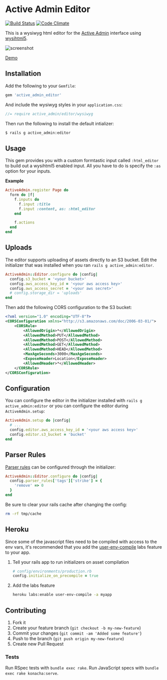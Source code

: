 # Active Admin Editor
[![Build Status](https://travis-ci.org/ejholmes/active_admin_editor.png?branch=master)](https://travis-ci.org/ejholmes/active_admin_editor) [![Code Climate](https://codeclimate.com/github/ejholmes/active_admin_editor.png)](https://codeclimate.com/github/ejholmes/active_admin_editor)

This is a wysiwyg html editor for the [Active Admin](http://activeadmin.info/)
interface using [wysihtml5](https://github.com/xing/wysihtml5).

![screenshot](https://dl.dropbox.com/u/1906634/Captured/OhvTv.png)

[Demo](http://active-admin-editor-demo.herokuapp.com/admin/pages/new)

## Installation

Add the following to your `Gemfile`:

```ruby
gem 'active_admin_editor'
```

And include the wysiwyg styles in your `application.css`:

```scss
//= require active_admin/editor/wysiwyg
```

Then run the following to install the default intializer:

```bash
$ rails g active_admin:editor
```

## Usage

This gem provides you with a custom formtastic input called `:html_editor` to build out a wysihtml5 enabled input.
All you have to do is specify the `:as` option for your inputs.

**Example**

```ruby
ActiveAdmin.register Page do
  form do |f|
    f.inputs do
      f.input :title
      f.input :content, as: :html_editor
    end

    f.actions
  end
end
```

## Uploads

The editor supports uploading of assets directly to an S3 bucket. Edit the initializer that
was installed when you ran `rails g active_admin:editor`.

```ruby
ActiveAdmin::Editor.configure do |config|
  config.s3_bucket = '<your bucket>'
  config.aws_access_key_id = '<your aws access key>'
  config.aws_access_secret = '<your aws secret>'
  # config.storage_dir = 'uploads'
end
```

Then add the following CORS configuration to the S3 bucket:

```xml
<?xml version="1.0" encoding="UTF-8"?>
<CORSConfiguration xmlns="http://s3.amazonaws.com/doc/2006-03-01/">
    <CORSRule>
        <AllowedOrigin>*</AllowedOrigin>
        <AllowedMethod>PUT</AllowedMethod>
        <AllowedMethod>POST</AllowedMethod>
        <AllowedMethod>GET</AllowedMethod>
        <AllowedMethod>HEAD</AllowedMethod>
        <MaxAgeSeconds>3000</MaxAgeSeconds>
        <ExposeHeader>Location</ExposeHeader>
        <AllowedHeader>*</AllowedHeader>
    </CORSRule>
</CORSConfiguration>
```

## Configuration

You can configure the editor in the initializer installed with `rails g
active_admin:editor` or you can configure the editor during
`ActiveAdmin.setup`:

```ruby
ActiveAdmin.setup do |config|
  # ...
  config.editor.aws_access_key_id = '<your aws access key>'
  config.editor.s3_bucket = 'bucket'
end
```

## Parser Rules

[Parser rules](https://github.com/xing/wysihtml5/tree/master/parser_rules) can
be configured through the initializer:

```ruby
ActiveAdmin::Editor.configure do |config|
  config.parser_rules['tags']['strike'] = {
    'remove' => 0
  }
end
```

Be sure to clear your rails cache after changing the config:

```bash
rm -rf tmp/cache
```

## Heroku

Since some of the javascript files need to be compiled with access to the env
vars, it's recommended that you add the [user-env-compile](https://devcenter.heroku.com/articles/labs-user-env-compile)
labs feature to your app.

1. Tell your rails app to run initializers on asset compilation

   ```ruby
   # config/environments/production.rb
   config.initialize_on_precompile = true
   ```
2. Add the labs feature

   ```bash
   heroku labs:enable user-env-compile -a myapp
   ```

## Contributing

1. Fork it
2. Create your feature branch (`git checkout -b my-new-feature`)
3. Commit your changes (`git commit -am 'Added some feature'`)
4. Push to the branch (`git push origin my-new-feature`)
5. Create new Pull Request

### Tests

Run RSpec tests with `bundle exec rake`. Run JavaScript specs with `bundle
exec rake konacha:serve`.
